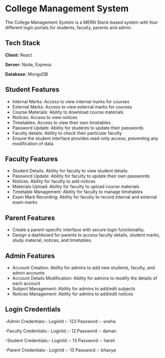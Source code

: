 # College Management System

The College Management System is a MERN Stack-based system with four different login portals for students, faculty, parents and admin.

## Tech Stack

**Client:** React

**Server:** Node, Express

**Database:** MongoDB

## Student Features

- Internal Marks: Access to view internal marks for courses
- External Marks: Access to view external marks for courses
- Course Materials: Ability to download course materials
- Notices: Access to view notices
- Timetables: Access to view their own timetables
- Password Update: Ability for students to update their passwords
- Faculty details: Ability to check their particular faculty
- Ensure the student interface provides read-only access, preventing any modification of data.

## Faculty Features

- Student Details: Ability for faculty to view student details
- Password Update: Ability for faculty to update their own passwords
- Notices: Ability for faculty to add notices
- Materials Upload: Ability for faculty to upload course materials
- Timetable Management: Ability for faculty to manage timetables
- Exam Mark Recording: Ability for faculty to record internal and external exam marks

## Parent Features

- Create a parent-specific interface with secure login functionality.
- Design a dashboard for parents to access faculty details, student marks, study material, notices, and timetables.

## Admin Features

- Account Creation: Ability for admins to add new students, faculty, and admin accounts
- Account Details Modification: Ability for admins to modify the details of each account
- Subject Management: Ability for admins to add/edit subjects
- Notices Management: Ability for admins to add/edit notices

## Login Credentials

-Admin Credentials:- LoginId :- 123 Password :- sneha

-Faculty Credentials:- LoginId :- 12 Password :- daman

-Student Credentials:- LoginId :- 13 Password :- harsh

-Parent Credentials:- LoginId :- 13 Password :- bhavya


